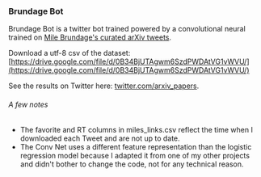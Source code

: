 ### Brundage Bot

Brundage Bot is a twitter bot trained powered by a convolutional neural trained on [Mile Brundage's curated arXiv tweets](https://twitter.com/Miles_Brundage).
 

Download a utf-8 csv of the dataset: [https://drive.google.com/file/d/0B34BjUTAgwm6SzdPWDAtVG1vWVU/](https://drive.google.com/file/d/0B34BjUTAgwm6SzdPWDAtVG1vWVU/)

See the results on Twitter here: [twitter.com/arxiv_papers](https://twitter.com/BrundageBot).



###### A few notes

* The favorite and RT columns in miles_links.csv reflect the time when I downloaded each Tweet and are not up to date.
* The Conv Net uses a different feature representation than the logistic regression model because I adapted it from one of my other projects and didn't bother to change the code, not for any technical reason.
 